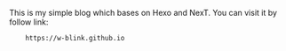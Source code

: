 This is my simple blog which bases on Hexo and NexT.
You can visit it by follow link:
```
    https://w-blink.github.io
``` 